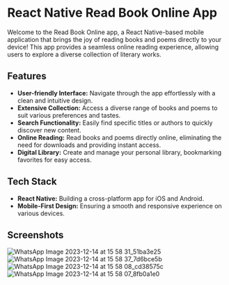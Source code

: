 # React Native Read Book Online App

Welcome to the Read Book Online app, a React Native-based mobile application that brings the joy of reading books and poems directly to your device! This app provides a seamless online reading experience, allowing users to explore a diverse collection of literary works.

## Features

- **User-friendly Interface:** Navigate through the app effortlessly with a clean and intuitive design.
- **Extensive Collection:** Access a diverse range of books and poems to suit various preferences and tastes.
- **Search Functionality:** Easily find specific titles or authors to quickly discover new content.
- **Online Reading:** Read books and poems directly online, eliminating the need for downloads and providing instant access.
- **Digital Library:** Create and manage your personal library, bookmarking favorites for easy access.

## Tech Stack

- **React Native:** Building a cross-platform app for iOS and Android.
- **Mobile-First Design:** Ensuring a smooth and responsive experience on various devices.

## Screenshots

![WhatsApp Image 2023-12-14 at 15 58 31_51ba3e25](https://github.com/shawmiyaMZ/ReadBookOnline-Mobile-App/assets/114656363/3c80031e-f43d-4ef8-a7bf-966de753ceb4)
![WhatsApp Image 2023-12-14 at 15 58 37_7d6bce5b](https://github.com/shawmiyaMZ/ReadBookOnline-Mobile-App/assets/114656363/8995b509-9e40-4dea-be12-65431a629589)
![WhatsApp Image 2023-12-14 at 15 58 08_cd38575c](https://github.com/shawmiyaMZ/ReadBookOnline-Mobile-App/assets/114656363/f0ee8057-e35f-4c41-bb61-01bb68d4867f)
![WhatsApp Image 2023-12-14 at 15 58 07_8fb0a1e0](https://github.com/shawmiyaMZ/ReadBookOnline-Mobile-App/assets/114656363/a9f7184e-bc05-4f4d-8840-934c954c32ef)
